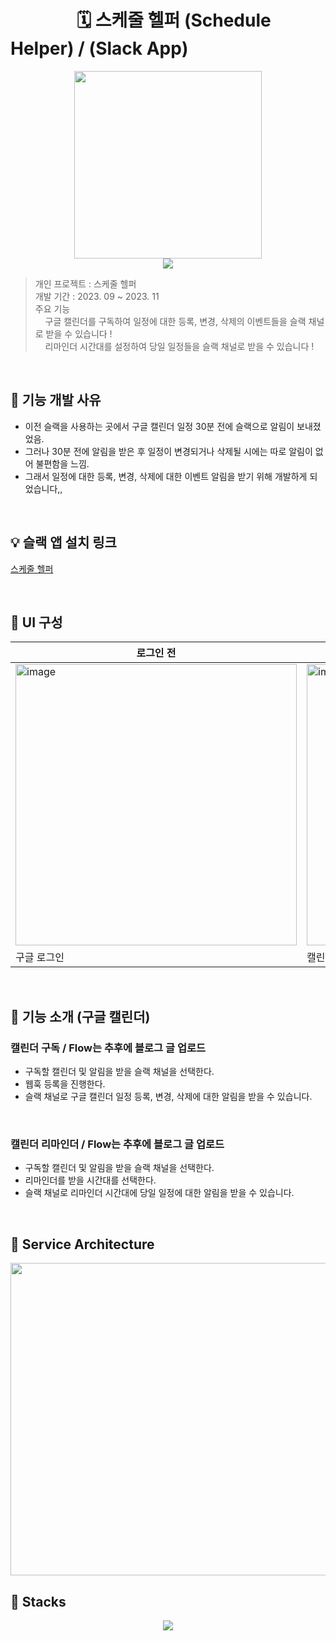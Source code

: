 # &nbsp;&nbsp;&nbsp;&nbsp;&nbsp;&nbsp;&nbsp;&nbsp;&nbsp;&nbsp;&nbsp;&nbsp;&nbsp;&nbsp;&nbsp; 🗓️ 스케줄 헬퍼 (Schedule Helper) / (Slack App)
<p align="center">
   <img src="https://github.com/donghyeun02/calendarBot/assets/129716523/a9ea406d-00ef-47aa-89e8-43b6f9a135e4" height="300px" width="300px"> <br>
  <a href="https://hits.seeyoufarm.com"><img src="https://hits.seeyoufarm.com/api/count/incr/badge.svg?url=https%3A%2F%2Fgithub.com%2Fdonghyeun02%2FcalendarBot&count_bg=%2379C83D&title_bg=%23555555&icon=&icon_color=%23E7E7E7&title=schedule-helper&edge_flat=false"/></a>  
</p>

> 개인 프로젝트 : 스케줄 헬퍼 <br>
> 개발 기간 : 2023. 09 ~ 2023. 11 <br>
> 주요 기능 <br>
> &nbsp;&nbsp;&nbsp; 구글 캘린더를 구독하여 일정에 대한 등록, 변경, 삭제의 이벤트들을 슬랙 채널로 받을 수 있습니다 ! <br>
> &nbsp;&nbsp;&nbsp; 리마인더 시간대를 설정하여 당일 일정들을 슬랙 채널로 받을 수 있습니다 !
<br>

## 🤔 기능 개발 사유
- 이전 슬랙을 사용하는 곳에서 구글 캘린더 일정 30분 전에 슬랙으로 알림이 보내졌었음.
- 그러나 30분 전에 알림을 받은 후 일정이 변경되거나 삭제될 시에는 따로 알림이 없어 불편함을 느낌.
- 그래서 일정에 대한 등록, 변경, 삭제에 대한 이벤트 알림을 받기 위해 개발하게 되었습니다,,

<br>

## 💡 슬랙 앱 설치 링크
[스케줄 헬퍼](https://slack.com/oauth/v2/authorize?client_id=5093381943072.5854431103427&scope=[…]:write.public,groups:history,im:history,mpim:history&user_scope=)

<br> 

## 🐥 UI 구성

|로그인 전|로그인 후|
|------|---|
|<img width="450" alt="image" src="https://github.com/donghyeun02/calendarBot/assets/129716523/d4870189-9463-4c4e-896d-bc353041dbc4">|<img width="450" alt="image" src="https://github.com/donghyeun02/calendarBot/assets/129716523/fda38a37-c65c-410d-81a7-84540bb62ceb">|
| 구글 로그인|캘린더 구독 및 리마인더 시간대 설정 |

<br>

## 🐤 기능 소개 (구글 캘린더)

### 캘린더 구독 / Flow는 추후에 블로그 글 업로드
- 구독할 캘린더 및 알림을 받을 슬랙 채널을 선택한다.
- 웹훅 등록을 진행한다.
- 슬랙 채널로 구글 캘린더 일정 등록, 변경, 삭제에 대한 알림을 받을 수 있습니다.

<br>

### 캘린더 리마인더 / Flow는 추후에 블로그 글 업로드
- 구독할 캘린더 및 알림을 받을 슬랙 채널을 선택한다.
- 리마인더를 받을 시간대를 선택한다.
- 슬랙 채널로 리마인더 시간대에 당일 일정에 대한 알림을 받을 수 있습니다.

<br>

## 🐤 Service Architecture

<p align="center">
   <img src="https://github.com/donghyeun02/calendarBot/assets/129716523/b7424f69-3bd7-4798-8ec0-08c2039f0821" height="500px" width="600px"> <br>
</p>

## 🐤 Stacks

<p align="center">
  <img src="https://firebasestorage.googleapis.com/v0/b/stackticon-81399.appspot.com/o/images%2F1700468000212?alt=media&token=66350ea1-e8af-4f9f-9226-c6e3713575b4">
</p>
